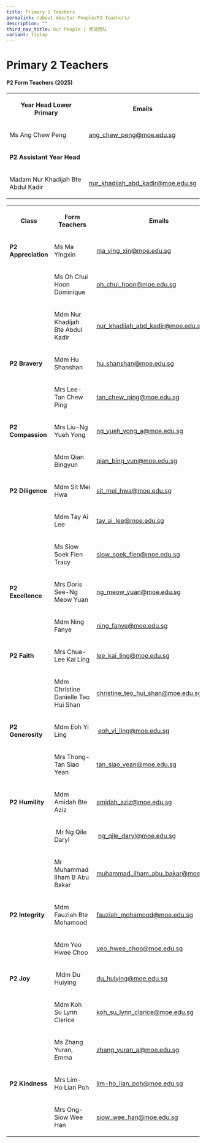 ```yaml
---
title: Primary 2 Teachers
permalink: /about-mbs/Our-People/P2-Teachers/
description: ""
third_nav_title: Our People | 菩提团队
variant: tiptap
---
```

<h1><strong>Primary 2 Teachers</strong></h1>
<h4><strong>P2 Form Teachers (2025)</strong></h4>
<table style="minWidth: 50px">
<colgroup>
<col>
<col>
</colgroup>
<tbody>
<tr>
<th rowspan="1" colspan="1">
<p>Year Head Lower Primary</p>
</th>
<th rowspan="1" colspan="1">
<p>Emails</p>
</th>
</tr>
<tr>
<td rowspan="1" colspan="1">
<p>Ms Ang Chew Peng</p>
</td>
<td rowspan="1" colspan="1">
<p><a href="mailto:ang_chew_peng@moe.edu.sg" rel="noopener noreferrer nofollow" target="_blank">ang_chew_peng@moe.edu.sg</a>
</p>
</td>
</tr>
<tr>
<td rowspan="1" colspan="1">
<p><strong>P2 Assistant Year Head</strong>
</p>
</td>
<td rowspan="1" colspan="1">
<p></p>
</td>
</tr>
<tr>
<td rowspan="1" colspan="1">
<p>Madam Nur Khadijah Bte Abdul Kadir</p>
</td>
<td rowspan="1" colspan="1">
<p><a href="mailto:nur_khadijah_abd_kadir@moe.edu.sg" rel="noopener noreferrer nofollow" target="_blank">nur_khadijah_abd_kadir@moe.edu.sg</a>
</p>
</td>
</tr>
</tbody>
</table>
<p></p>
<table style="minWidth: 75px">
<colgroup>
<col>
<col>
<col>
</colgroup>
<tbody>
<tr>
<th rowspan="1" colspan="1">
<p>Class</p>
</th>
<th rowspan="1" colspan="1">
<p>Form Teachers</p>
</th>
<th rowspan="1" colspan="1">
<p>Emails</p>
</th>
</tr>
<tr>
<td rowspan="1" colspan="1">
<p><strong>P2 Appreciation</strong>
</p>
</td>
<td rowspan="1" colspan="1">
<p>Ms Ma Yingxin</p>
</td>
<td rowspan="1" colspan="1">
<p><a href="mailto:ma_ying_xin@moe.edu.sg" rel="noopener noreferrer nofollow" target="_blank">ma_ying_xin@moe.edu.sg</a>
</p>
</td>
</tr>
<tr>
<td rowspan="1" colspan="1">
<p></p>
</td>
<td rowspan="1" colspan="1">
<p>Ms Oh Chui Hoon Dominique</p>
</td>
<td rowspan="1" colspan="1">
<p><a href="mailto:oh_chui_hoon@moe.edu.sg" rel="noopener noreferrer nofollow" target="_blank">oh_chui_hoon@moe.edu.sg</a>
</p>
</td>
</tr>
<tr>
<td rowspan="1" colspan="1">
<p></p>
</td>
<td rowspan="1" colspan="1">
<p>Mdm Nur Khadijah Bte Abdul Kadir&nbsp;&nbsp;</p>
</td>
<td rowspan="1" colspan="1">
<p><a href="mailto:nur_khadijah_abd_kadir@moe.edu.sg" rel="noopener noreferrer nofollow" target="_blank">nur_khadijah_abd_kadir@moe.edu.sg</a>
</p>
</td>
</tr>
<tr>
<td rowspan="1" colspan="1">
<p><strong>P2 Bravery</strong>
</p>
</td>
<td rowspan="1" colspan="1">
<p>Mdm Hu Shanshan</p>
</td>
<td rowspan="1" colspan="1">
<p><a href="mailto:hu_shanshan@moe.edu.sg" rel="noopener noreferrer nofollow" target="_blank">hu_shanshan@moe.edu.sg</a>
</p>
</td>
</tr>
<tr>
<td rowspan="1" colspan="1">
<p></p>
</td>
<td rowspan="1" colspan="1">
<p>Mrs Lee-Tan Chew Ping</p>
</td>
<td rowspan="1" colspan="1">
<p><a href="mailto:tan_chew_ping@moe.edu.sg" rel="noopener noreferrer nofollow" target="_blank">tan_chew_ping@moe.edu.sg</a>
</p>
</td>
</tr>
<tr>
<td rowspan="1" colspan="1">
<p><strong>P2 Compassion</strong>
</p>
</td>
<td rowspan="1" colspan="1">
<p>Mrs Liu-Ng Yueh Yong</p>
</td>
<td rowspan="1" colspan="1">
<p><a href="mailto:ng_geok_lian_amelia_b@moe.edu.sg" rel="noopener noreferrer nofollow" target="_blank">ng_yueh_yong_a@moe.edu.sg</a>
</p>
</td>
</tr>
<tr>
<td rowspan="1" colspan="1">
<p></p>
</td>
<td rowspan="1" colspan="1">
<p>Mdm Qian Bingyun</p>
</td>
<td rowspan="1" colspan="1">
<p><a href="mailto:qian_bing_yun@moe.edu.sg" rel="noopener noreferrer nofollow" target="_blank">qian_bing_yun@moe.edu.sg</a>
</p>
</td>
</tr>
<tr>
<td rowspan="1" colspan="1">
<p><strong>P2 Diligence</strong>
</p>
</td>
<td rowspan="1" colspan="1">
<p>Mdm Sit Mei Hwa</p>
</td>
<td rowspan="1" colspan="1">
<p><a href="mailto:sit_mei_hwa@moe.edu.sg" rel="noopener noreferrer nofollow" target="_blank">sit_mei_hwa@moe.edu.sg</a>
</p>
</td>
</tr>
<tr>
<td rowspan="1" colspan="1">
<p></p>
</td>
<td rowspan="1" colspan="1">
<p>Mdm Tay Ai Lee</p>
</td>
<td rowspan="1" colspan="1">
<p><a href="mailto:tay_ai_lee@moe.edu.sg" rel="noopener noreferrer nofollow" target="_blank">tay_ai_lee@moe.edu.sg</a>
</p>
</td>
</tr>
<tr>
<td rowspan="1" colspan="1">
<p></p>
</td>
<td rowspan="1" colspan="1">
<p>Ms Siow Soek Fien Tracy</p>
</td>
<td rowspan="1" colspan="1">
<p><a href="mailto:siow_soek_fien@moe.edu.sg" rel="noopener noreferrer nofollow" target="_blank">siow_soek_fien@moe.edu.sg</a>
</p>
</td>
</tr>
<tr>
<td rowspan="1" colspan="1">
<p><strong>P2 Excellence</strong>
</p>
</td>
<td rowspan="1" colspan="1">
<p>Mrs Doris See-Ng Meow Yuan</p>
</td>
<td rowspan="1" colspan="1">
<p><a href="mailto:ng_meow_yuan@moe.edu.sg" rel="noopener noreferrer nofollow" target="_blank">ng_meow_yuan@moe.edu.sg</a>
</p>
</td>
</tr>
<tr>
<td rowspan="1" colspan="1">
<p></p>
</td>
<td rowspan="1" colspan="1">
<p>Mdm Ning Fanye</p>
</td>
<td rowspan="1" colspan="1">
<p><a href="mailto:ning_fanye@moe.edu.sg" rel="noopener noreferrer nofollow" target="_blank">ning_fanye@moe.edu.sg</a>
</p>
</td>
</tr>
<tr>
<td rowspan="1" colspan="1">
<p><strong>P2 Faith</strong>
</p>
</td>
<td rowspan="1" colspan="1">
<p>Mrs Chua-Lee Kai Ling</p>
</td>
<td rowspan="1" colspan="1">
<p><a href="mailto:lee_kai_ling@moe.edu.sg" rel="noopener noreferrer nofollow" target="_blank">lee_kai_ling@moe.edu.sg</a>&nbsp;&nbsp;</p>
</td>
</tr>
<tr>
<td rowspan="1" colspan="1">
<p></p>
</td>
<td rowspan="1" colspan="1">
<p>Mdm Christine Danielle Teo Hui Shan</p>
</td>
<td rowspan="1" colspan="1">
<p><a href="mailto:kalai_selvi_nadarajan_b@moe.edu.sg" rel="noopener noreferrer nofollow" target="_blank">christine_teo_hui_shan@moe.edu.sg</a>
</p>
</td>
</tr>
<tr>
<td rowspan="1" colspan="1">
<p><strong>P2 Generosity</strong>
</p>
</td>
<td rowspan="1" colspan="1">
<p>Mdm Eoh Yi Ling</p>
</td>
<td rowspan="1" colspan="1">
<p>&nbsp;<a href="mailto:eoh_yi_ling@moe.edu.sg" rel="noopener noreferrer nofollow" target="_blank">eoh_yi_ling@moe.edu.sg</a>&nbsp;&nbsp;&nbsp;</p>
</td>
</tr>
<tr>
<td rowspan="1" colspan="1">
<p></p>
</td>
<td rowspan="1" colspan="1">
<p>Mrs Thong-Tan Siao Yean</p>
</td>
<td rowspan="1" colspan="1">
<p><a href="mailto:tan_siao_yean@moe.edu.sg" rel="noopener noreferrer nofollow" target="_blank">tan_siao_yean@moe.edu.sg</a>
</p>
</td>
</tr>
<tr>
<td rowspan="1" colspan="1">
<p><strong>P2 Humility</strong>
</p>
</td>
<td rowspan="1" colspan="1">
<p>Mdm Amidah Bte Aziz&nbsp;&nbsp;&nbsp;</p>
</td>
<td rowspan="1" colspan="1">
<p><a href="mailto:amidah_aziz@moe.edu.sg" rel="noopener noreferrer nofollow" target="_blank">amidah_aziz@moe.edu.sg</a>&nbsp;</p>
</td>
</tr>
<tr>
<td rowspan="1" colspan="1">
<p></p>
</td>
<td rowspan="1" colspan="1">
<p>&nbsp;Mr Ng Qile Daryl&nbsp;</p>
</td>
<td rowspan="1" colspan="1">
<p>&nbsp;<a href="mailto:ng_qile_daryl@moe.edu.sg" rel="noopener noreferrer nofollow" target="_blank">ng_qile_daryl@moe.edu.sg</a>
</p>
</td>
</tr>
<tr>
<td rowspan="1" colspan="1">
<p></p>
</td>
<td rowspan="1" colspan="1">
<p>Mr Muhammad IIham B Abu Bakar</p>
</td>
<td rowspan="1" colspan="1">
<p><a href="mailto:muhammad_ilham_abu_bakar@moe.edu.sg" rel="noopener noreferrer nofollow" target="_blank">muhammad_ilham_abu_bakar@moe.edu.sg</a>
</p>
</td>
</tr>
<tr>
<td rowspan="1" colspan="1">
<p><strong>P2 Integrity</strong>
</p>
</td>
<td rowspan="1" colspan="1">
<p>Mdm Fauziah Bte Mohamood&nbsp;&nbsp;</p>
</td>
<td rowspan="1" colspan="1">
<p><a href="mailto:fauziah_mohamood@moe.edu.sg" rel="noopener noreferrer nofollow" target="_blank">fauziah_mohamood@moe.edu.sg</a>&nbsp;&nbsp;</p>
</td>
</tr>
<tr>
<td rowspan="1" colspan="1">
<p></p>
</td>
<td rowspan="1" colspan="1">
<p>Mdm Yeo Hwee Choo&nbsp;</p>
</td>
<td rowspan="1" colspan="1">
<p><a href="mailto:yeo_hwee_choo@moe.edu.sg" rel="noopener noreferrer nofollow" target="_blank">yeo_hwee_choo@moe.edu.sg</a>&nbsp;</p>
</td>
</tr>
<tr>
<td rowspan="1" colspan="1">
<p><strong>P2 Joy</strong>
</p>
</td>
<td rowspan="1" colspan="1">
<p>&nbsp;Mdm Du Huiying</p>
</td>
<td rowspan="1" colspan="1">
<p><a href="mailto:du_huiying@moe.edu.sg" rel="noopener noreferrer nofollow" target="_blank">du_huiying@moe.edu.sg</a>&nbsp;&nbsp;&nbsp;&nbsp;&nbsp;</p>
</td>
</tr>
<tr>
<td rowspan="1" colspan="1">
<p></p>
</td>
<td rowspan="1" colspan="1">
<p>Mdm Koh Su Lynn Clarice&nbsp;</p>
</td>
<td rowspan="1" colspan="1">
<p><a href="mailto:koh_su_lynn_clarice@moe.edu.sg" rel="noopener noreferrer nofollow" target="_blank">koh_su_lynn_clarice@moe.edu.sg</a>&nbsp;&nbsp;&nbsp;&nbsp;&nbsp;</p>
</td>
</tr>
<tr>
<td rowspan="1" colspan="1">
<p></p>
</td>
<td rowspan="1" colspan="1">
<p>Ms Zhang Yuran, Emma</p>
</td>
<td rowspan="1" colspan="1">
<p><a href="mailto:sim_jia_yun_sheryl@moe.edu.sg" rel="noopener noreferrer nofollow" target="_blank">zhang_yuran_a@moe.edu.sg</a>
</p>
</td>
</tr>
<tr>
<td rowspan="1" colspan="1">
<p><strong>P2 Kindness</strong>
</p>
</td>
<td rowspan="1" colspan="1">
<p>Mrs Lim- Ho Lian Poh</p>
</td>
<td rowspan="1" colspan="1">
<p><a href="mailto:lim-ho_lian_poh@moe.edu.sg" rel="noopener noreferrer nofollow" target="_blank">lim-ho_lian_poh@moe.edu.sg</a>
</p>
</td>
</tr>
<tr>
<td rowspan="1" colspan="1">
<p></p>
</td>
<td rowspan="1" colspan="1">
<p>Mrs Ong-Siow Wee Han</p>
</td>
<td rowspan="1" colspan="1">
<p><a href="mailto:siow_wee_han@moe.edu.sg" rel="noopener noreferrer nofollow" target="_blank">siow_wee_han@moe.edu.sg</a>
</p>
</td>
</tr>
</tbody>
</table>
<p></p>